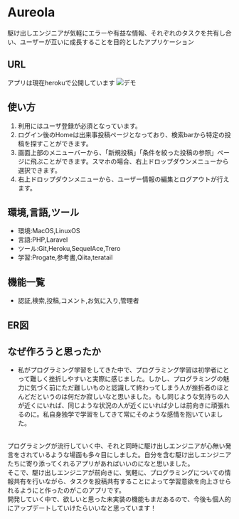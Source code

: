 # Aureola

駆け出しエンジニアが気軽にエラーや有益な情報、それぞれのタスクを共有し合い、ユーザーが互いに成長することを目的としたアプリケーション

## URL
アプリは現在herokuで公開しています
![デモ](https://secret-inlet-50812.herokuapp.com/)


## 使い方

1. 利用にはユーザ登録が必須となっています。
2. ログイン後のHomeは出来事投稿ページとなっており、検索barから特定の投稿を探すことができます。
3. 画面上部のメニューバーから、「新規投稿」「条件を絞った投稿の参照」ページに飛ぶことができます。スマホの場合、右上ドロップダウンメニューから選択できます。
4. 右上ドロップダウンメニューから、ユーザー情報の編集とログアウトが行えます。


## 環境,言語,ツール

* 環境:MacOS,LinuxOS
* 言語:PHP,Laravel
* ツール:Git,Heroku,SequelAce,Trero
* 学習:Progate,参考書,Qiita,teratail


## 機能一覧

* 認証,検索,投稿,コメント,お気に入り,管理者


## ER図


## なぜ作ろうと思ったか

* 私がプログラミング学習をしてきた中で、プログラミング学習は初学者にとって難しく挫折しやすいと実際に感じました。しかし、プログラミングの魅力に気づく前にただ難しいものと認識して終わってしまう人が挫折者のほとんどだというのは何だか寂しいなと思いました。もし同じような気持ちの人が近くにいれば、同じような状況の人が近くにいれば少しは前向きに頑張れるのに。私自身独学で学習をしてきて常にそのような感情を抱いていました。
</br>
プログラミングが流行していく中、それと同時に駆け出しエンジニアが心無い発言をされているような場面も多々目にしました。自分を含む駆け出しエンジニアたちに寄り添ってくれるアプリがあればいいのになと思いました。
</br>
そこで、駆け出しエンジニアが前向きに、気軽に、プログラミングについての情報共有を行いながら、タスクを投稿共有することによって学習意欲を向上させられるようにと作ったのがこのアプリです。
</br>
開発していく中で、欲しいと思った未実装の機能もまだあるので、今後も個人的にアップデートしていけたらいいなと思っています！
